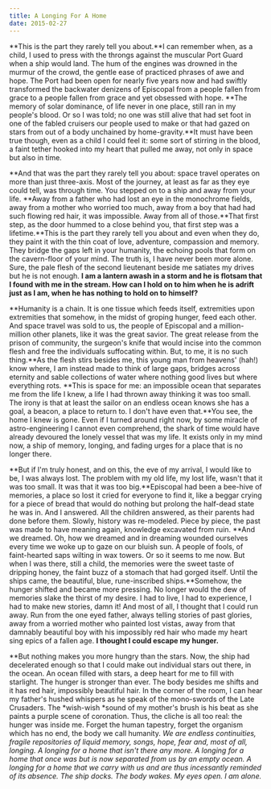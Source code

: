 ```yaml
---
title: A Longing For A Home
date: 2015-02-27
---
```


**This is the part they rarely tell you about.**I can remember when, as a child, I used to press with the throngs against the muscular Port Guard when a ship would land. The hum of the engines was drowned in the murmur of the crowd, the gentle ease of practiced phrases of awe and hope. The Port had been open for nearly five years now and had swiftly transformed the backwater denizens of Episcopal from a people fallen from grace to a people fallen from grace and yet obsessed with hope. **The memory of solar dominance, of life never in one place, still ran in my people's blood. Or so I was told; no one was still alive that had set foot in one of the fabled cruisers our people used to make or that had gazed on stars from out of a body unchained by home-gravity.**It must have been true though, even as a child I could feel it: some sort of stirring in the blood, a faint tether hooked into my heart that pulled me away, not only in space but also in time.

**And that was the part they rarely tell you about: space travel operates on more than just three-axis. Most of the journey, at least as far as they eye could tell, was through time. You stepped on to a ship and away from your life. **Away from a father who had lost an eye in the monochrome fields, away from a mother who worried too much, away from a boy that had had such flowing red hair, it was impossible. Away from all of those.**That first step, as the door hummed to a close behind you, that first step was a lifetime.**This is the part they rarely tell you about and even when they do, they paint it with the thin coat of love, adventure, compassion and memory. They bridge the gaps left in your humanity, the echoing pools that form on the cavern-floor of your mind. The truth is, I have never been more alone. Sure, the pale flesh of the second lieutenant beside me satiates my drives but he is not enough. **I am a lantern awash in a storm and he is flotsam that I found with me in the stream. How can I hold on to him when he is adrift just as I am, when he has nothing to hold on to himself?**

**Humanity is a chain. It is one tissue which feeds itself, extremities upon extremities that somehow, in the midst of groping hunger, feed each other. And space travel was sold to us, the people of Episcopal and a million-million other planets, like it was the great savior. The great release from the prison of community, the surgeon's knife that would incise into the common flesh and free the individuals suffocating within. But, to me, it is no such thing.**As the flesh stirs besides me, this young man from heavens' (hah!) know where, I am instead made to think of large gaps, bridges across eternity and sable collections of water where nothing good lives but where everything rots. **This is space for me: an impossible ocean that separates me from the life I knew, a life I had thrown away thinking it was too small. The irony is that at least the sailor on an endless ocean knows she has a goal, a beacon, a place to return to. I don't have even that.**You see, the home I knew is gone. Even if I turned around right now, by some miracle of astro-engineering I cannot even comprehend, the shark of time would have already devoured the lonely vessel that was my life. It exists only in my mind now, a ship of memory, longing, and fading urges for a place that is no longer there.

**But if I'm truly honest, and on this, the eve of my arrival, I would like to be, I was always lost. The problem with my old life, my lost life, wasn't that it was too small. It was that it was too big.**Episcopal had been a bee-hive of memories, a place so lost it cried for everyone to find it, like a beggar crying for a piece of bread that would do nothing but prolong the half-dead state he was in. And I answered. All the children answered, as their parents had done before them. Slowly, history was re-modeled. Piece by piece, the past was made to have meaning again, knowledge excavated from ruin. **And we dreamed. Oh, how we dreamed and in dreaming wounded ourselves every time we woke up to gaze on our bluish sun. A people of fools, of faint-hearted saps wilting in wax towers. Or so it seems to me now. But when I was there, still a child, the memories were the sweet taste of dripping honey, the faint buzz of a stomach that had gorged itself. Until the ships came, the beautiful, blue, rune-inscribed ships.**Somehow, the hunger shifted and became more pressing. No longer would the dew of memories slake the thirst of my desire. I had to live, I had to experience, I had to make new stories, damn it! And most of all, I thought that I could run away. Run from the one eyed father, always telling stories of past glories, away from a worried mother who painted lost vistas, away from that damnably beautiful boy with his impossibly red hair who made my heart sing epics of a fallen age. **I thought I could escape my hunger.**

**But nothing makes you more hungry than the stars. Now, the ship had decelerated enough so that I could make out individual stars out there, in the ocean. An ocean filled with stars, a deep heart for me to fill with starlight. The hunger is stronger than ever. The body besides me shifts and it has red hair, impossibly beautiful hair. In the corner of the room, I can hear my father's hushed whispers as he speak of the mono-swords of the Late Crusaders. The *wish-wish *sound of my mother's brush is his beat as she paints a purple scene of coronation. Thus, the cliche is all too real: the hunger was inside me. Forget the human tapestry, forget the organism which has no end, the body we call humanity. *We *are endless continuities, fragile repositories of liquid memory, songs, hope, fear and, most of all, longing. A longing for a home that isn't there any more. A longing for a home that once was but is now separated from us by an empty ocean. A longing for a home that we carry with us and are thus incessantly reminded of its absence. The ship docks. The body wakes. My eyes open. I am alone.**
